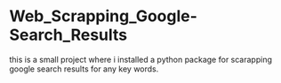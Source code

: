 # Web_Scrapping_Google-Search_Results

this is a small project where i installed a python package for scarapping google search results for any key words. 
